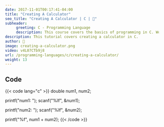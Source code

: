 ```yaml
---
date: 2017-11-01T00:17:41-04:00
title: "Creating A Calculator"
seo_title: "Creating A Calculator | C | 🦒"
subheader:
     greeting: C - Programming Language
     description: This course covers the basics of programming in C. Work your way through the videos/articles and I'll teach you everything you need to know to start your programming journey!
description: This tutorial covers creating a calculator in C.
author: 🦒
image: creating-a-calculator.png
video: v4L07CTb9j8
url: /programming-languages/c/creating-a-calculator/
weight: 13
---
```


## Code

{{< code lang="c" >}}
double num1, num2;

printf("num1: ");
scanf("%lf", &num1);

printf("num2: ");
scanf("%lf", &num2);

printf("%f", num1 + num2);
{{< /code >}}